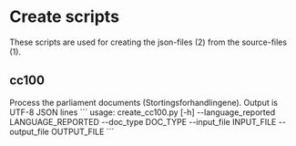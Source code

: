 # Create scripts
These scripts are used for creating the json-files (2) from the source-files (1). 

## cc100
Process the parliament documents (Stortingsforhandlingene). Output is UTF-8 JSON lines
´´´
usage: create_cc100.py [-h] --language_reported LANGUAGE_REPORTED --doc_type DOC_TYPE --input_file INPUT_FILE --output_file OUTPUT_FILE
´´´


